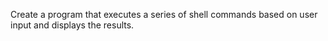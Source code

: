 Create a program that executes a series of shell commands based on user input and displays the results.
